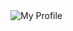 <picture>
  <source srcset="https://github.com/user-attachments/assets/6f988062-bd13-4b81-a712-d100c0058453" media="(prefers-color-scheme: dark)">
  <img src="https://github.com/user-attachments/assets/cf0b7041-08c5-43b7-964c-57c733820113" alt="My Profile">
</picture>
